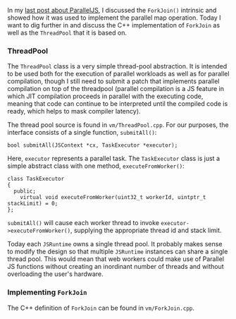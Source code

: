 In my [last post about ParallelJS][pp], I discussed the `ForkJoin()`
intrinsic and showed how it was used to implement the parallel map
operation.  Today I want to dig further in and discuss the C++
implementation of `ForkJoin` as well as the `ThreadPool` that it is
based on.

<!-- more -->

### ThreadPool

The `ThreadPool` class is a very simple thread-pool abstraction.  It
is intended to be used both for the execution of parallel workloads as
well as for parallel compilation, though I still need to submit a
patch that implements parallel compilation on top of the threadpool
(parallel compilation is a JS feature in which JIT compilation
proceeds in parallel with the executing code, meaning that code can
continue to be interpreted until the compiled code is ready, which
helps to mask compiler latency).

The thread pool source is found in `vm/ThreadPool.cpp`. For our
purposes, the interface consists of a single function, `submitAll()`:

    bool submitAll(JSContext *cx, TaskExecutor *executor);
    
Here, `executor` represents a parallel task.  The `TaskExecutor` class
is just a simple abstract class with one method, `executeFromWorker()`:

    class TaskExecutor
    {
      public;
        virtual void executeFromWorker(uint32_t workerId, uintptr_t stackLimit) = 0;
    };

`submitAll()` will cause each worker thread to invoke
`executor->executeFromWorker()`, supplying the appropriate thread id
and stack limit.

Today each `JSRuntime` owns a single thread pool.  It probably makes
sense to modify the design so that multiple `JSRuntime` instances can
share a single thread pool. This would mean that web workers could
make use of Parallel JS functions without creating an inordinant
number of threads and without overloading the user's hardware.

### Implementing `ForkJoin`

The C++ definition of `ForkJoin` can be found in `vm/ForkJoin.cpp`.

[pp]: /blog/2013/03/20/a-tour-of-the-parallel-js-implementation.html
